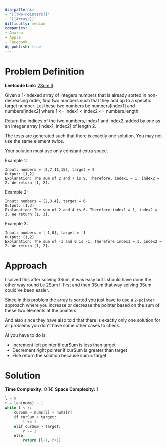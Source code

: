 ```yaml
---
dsa-patterns: 
- '[[Two-Pointers]]'
- '[[Arrays]]'
difficulty: medium
companies: 
- Amazon
- Apple
- Facebook
dg-publish: true
---
```

# Problem Definition

**Leetcode Link:** [2Sum II](https://leetcode.com/problems/two-sum-ii-input-array-is-sorted/description/)

Given a 1-indexed array of integers numbers that is already sorted in non-decreasing order, find two numbers such that they add up to a specific target number. Let these two numbers be numbers[index1] and numbers[index2] where 1 <= index1 < index2 <= numbers.length.

Return the indices of the two numbers, index1 and index2, added by one as an integer array [index1, index2] of length 2.

The tests are generated such that there is exactly one solution. You may not use the same element twice.

Your solution must use only constant extra space.

Example 1:
```
Input: numbers = [2,7,11,15], target = 9
Output: [1,2]
Explanation: The sum of 2 and 7 is 9. Therefore, index1 = 1, index2 = 2. We return [1, 2].
```

Example 2:
```
Input: numbers = [2,3,4], target = 6
Output: [1,3]
Explanation: The sum of 2 and 4 is 6. Therefore index1 = 1, index2 = 3. We return [1, 3].
```

Example 3:
```
Input: numbers = [-1,0], target = -1
Output: [1,2]
Explanation: The sum of -1 and 0 is -1. Therefore index1 = 1, index2 = 2. We return [1, 2].
```

# Approach 

I solved this after solving 3Sum, it was easy but I should have done the other way round i.e 2Sum II first and then 3Sum that way solving 3Sum could've been easier.

Since in this problem the array is sorted you just have to use a `2-pointer` approach where you increase or decrease the pointer based on the sum of these two elements at the pointers.

And also since they have also told that there is exactly only one solution for all problems you don't have some other cases to check.

Al you have to do is:
- Increment left pointer if curSum is less than target
- Decrement right pointer if curSum is greater than target
- Else return the solution because sum = target.

# Solution

**Time Complexity:** O(N)
**Space Complexity:** 1

```python
l = 0
r = len(nums) - 1
while l < r:
    curSum = nums[l] + nums[r]
    if curSum < target:
        l += 1
    elif curSum > target:
        r -= 1
    else:
        return [l+1, r+1]
```
